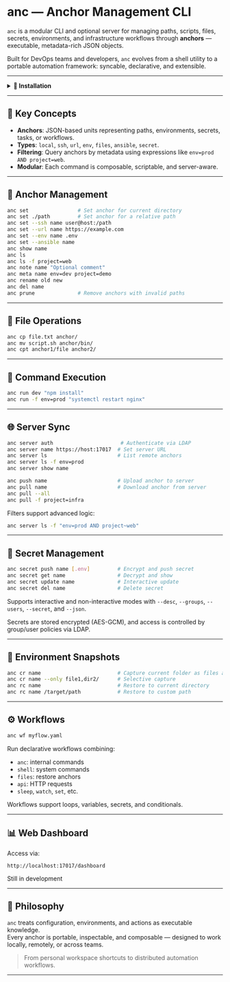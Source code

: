 # anc — Anchor Management CLI

`anc` is a modular CLI and optional server for managing paths, scripts, files, secrets, environments, and infrastructure workflows through **anchors** — executable, metadata-rich JSON objects.

Built for DevOps teams and developers, `anc` evolves from a shell utility to a portable automation framework: syncable, declarative, and extensible.

---

<details>
<summary><strong>🚀 Installation</strong></summary>

### CLI Setup

```bash
./install.sh
```

### Launch the Server (optional)

```bash
cd server
docker compose up --build -d
```

- Dashboard: http://localhost:17017/dashboard  
- API: http://localhost:17017
</details>

---

## 🔑 Key Concepts

- **Anchors**: JSON-based units representing paths, environments, secrets, tasks, or workflows.
- **Types**: `local`, `ssh`, `url`, `env`, `files`, `ansible`, `secret`.
- **Filtering**: Query anchors by metadata using expressions like `env=prod AND project=web`.
- **Modular**: Each command is composable, scriptable, and server-aware.

---

## 📁 Anchor Management

```bash
anc set                # Set anchor for current directory
anc set ./path         # Set anchor for a relative path
anc set --ssh name user@host:/path
anc set --url name https://example.com
anc set --env name .env
anc set --ansible name
anc show name
anc ls
anc ls -f project=web
anc note name "Optional comment"
anc meta name env=dev project=demo
anc rename old new
anc del name
anc prune              # Remove anchors with invalid paths
```

---

## 🔄 File Operations

```bash
anc cp file.txt anchor/
anc mv script.sh anchor/bin/
anc cpt anchor1/file anchor2/
```

---

## 🧨 Command Execution

```bash
anc run dev "npm install"
anc run -f env=prod "systemctl restart nginx"
```

---

## 🌐 Server Sync

```bash
anc server auth                      # Authenticate via LDAP
anc server name https://host:17017  # Set server URL
anc server ls                       # List remote anchors
anc server ls -f env=prod
anc server show name

anc push name                       # Upload anchor to server
anc pull name                       # Download anchor from server
anc pull --all
anc pull -f project=infra
```

Filters support advanced logic:

```bash
anc server ls -f "env=prod AND project~web"
```

---

## 🔐 Secret Management

```bash
anc secret push name [.env]         # Encrypt and push secret
anc secret get name                 # Decrypt and show
anc secret update name              # Interactive update
anc secret del name                 # Delete secret
```

Supports interactive and non-interactive modes with `--desc`, `--groups`, `--users`, `--secret`, and `--json`.

Secrets are stored encrypted (AES-GCM), and access is controlled by group/user policies via LDAP.

---

## 🔁 Environment Snapshots

```bash
anc cr name                         # Capture current folder as files anchor
anc cr name --only file1,dir2/      # Selective capture
anc rc name                         # Restore to current directory
anc rc name /target/path            # Restore to custom path
```

---

## ⚙️ Workflows

```bash
anc wf myflow.yaml
```

Run declarative workflows combining:

- `anc`: internal commands
- `shell`: system commands
- `files`: restore anchors
- `api`: HTTP requests
- `sleep`, `watch`, `set`, etc.


Workflows support loops, variables, secrets, and conditionals.

---

## 📊 Web Dashboard

Access via:

```
http://localhost:17017/dashboard
```
Still in development

---

## 🧠 Philosophy

`anc` treats configuration, environments, and actions as executable knowledge.  
Every anchor is portable, inspectable, and composable — designed to work locally, remotely, or across teams.

> From personal workspace shortcuts to distributed automation workflows.

---

